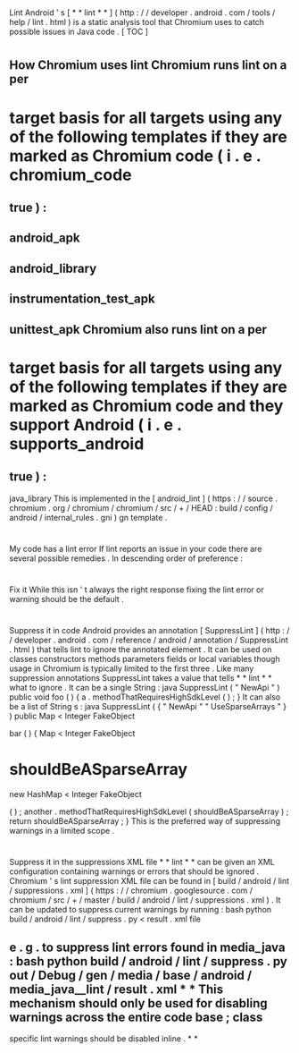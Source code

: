 #
Lint
Android
'
s
[
*
*
lint
*
*
]
(
http
:
/
/
developer
.
android
.
com
/
tools
/
help
/
lint
.
html
)
is
a
static
analysis
tool
that
Chromium
uses
to
catch
possible
issues
in
Java
code
.
[
TOC
]
#
#
How
Chromium
uses
lint
Chromium
runs
lint
on
a
per
-
target
basis
for
all
targets
using
any
of
the
following
templates
if
they
are
marked
as
Chromium
code
(
i
.
e
.
chromium_code
=
true
)
:
-
android_apk
-
android_library
-
instrumentation_test_apk
-
unittest_apk
Chromium
also
runs
lint
on
a
per
-
target
basis
for
all
targets
using
any
of
the
following
templates
if
they
are
marked
as
Chromium
code
and
they
support
Android
(
i
.
e
.
supports_android
=
true
)
:
-
java_library
This
is
implemented
in
the
[
android_lint
]
(
https
:
/
/
source
.
chromium
.
org
/
chromium
/
chromium
/
src
/
+
/
HEAD
:
build
/
config
/
android
/
internal_rules
.
gni
)
gn
template
.
#
#
My
code
has
a
lint
error
If
lint
reports
an
issue
in
your
code
there
are
several
possible
remedies
.
In
descending
order
of
preference
:
#
#
#
Fix
it
While
this
isn
'
t
always
the
right
response
fixing
the
lint
error
or
warning
should
be
the
default
.
#
#
#
Suppress
it
in
code
Android
provides
an
annotation
[
SuppressLint
]
(
http
:
/
/
developer
.
android
.
com
/
reference
/
android
/
annotation
/
SuppressLint
.
html
)
that
tells
lint
to
ignore
the
annotated
element
.
It
can
be
used
on
classes
constructors
methods
parameters
fields
or
local
variables
though
usage
in
Chromium
is
typically
limited
to
the
first
three
.
Like
many
suppression
annotations
SuppressLint
takes
a
value
that
tells
*
*
lint
*
*
what
to
ignore
.
It
can
be
a
single
String
:
java
SuppressLint
(
"
NewApi
"
)
public
void
foo
(
)
{
a
.
methodThatRequiresHighSdkLevel
(
)
;
}
It
can
also
be
a
list
of
String
s
:
java
SuppressLint
(
{
"
NewApi
"
"
UseSparseArrays
"
}
)
public
Map
<
Integer
FakeObject
>
bar
(
)
{
Map
<
Integer
FakeObject
>
shouldBeASparseArray
=
new
HashMap
<
Integer
FakeObject
>
(
)
;
another
.
methodThatRequiresHighSdkLevel
(
shouldBeASparseArray
)
;
return
shouldBeASparseArray
;
}
This
is
the
preferred
way
of
suppressing
warnings
in
a
limited
scope
.
#
#
#
Suppress
it
in
the
suppressions
XML
file
*
*
lint
*
*
can
be
given
an
XML
configuration
containing
warnings
or
errors
that
should
be
ignored
.
Chromium
'
s
lint
suppression
XML
file
can
be
found
in
[
build
/
android
/
lint
/
suppressions
.
xml
]
(
https
:
/
/
chromium
.
googlesource
.
com
/
chromium
/
src
/
+
/
master
/
build
/
android
/
lint
/
suppressions
.
xml
)
.
It
can
be
updated
to
suppress
current
warnings
by
running
:
bash
python
build
/
android
/
lint
/
suppress
.
py
<
result
.
xml
file
>
e
.
g
.
to
suppress
lint
errors
found
in
media_java
:
bash
python
build
/
android
/
lint
/
suppress
.
py
out
/
Debug
/
gen
/
media
/
base
/
android
/
media_java__lint
/
result
.
xml
*
*
This
mechanism
should
only
be
used
for
disabling
warnings
across
the
entire
code
base
;
class
-
specific
lint
warnings
should
be
disabled
inline
.
*
*
